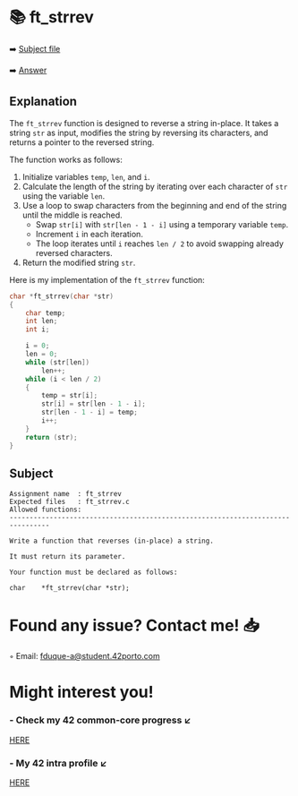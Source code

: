 # :books: ft_strrev
:arrow_right: [Subject file](./subject.en.txt)

:arrow_right: [Answer](./ft_strrev.c)

## Explanation

The `ft_strrev` function is designed to reverse a string in-place. It takes a string `str` as input, modifies the string by reversing its characters, and returns a pointer to the reversed string.

The function works as follows:

1. Initialize variables `temp`, `len`, and `i`.
2. Calculate the length of the string by iterating over each character of `str` using the variable `len`.
3. Use a loop to swap characters from the beginning and end of the string until the middle is reached.
   - Swap `str[i]` with `str[len - 1 - i]` using a temporary variable `temp`.
   - Increment `i` in each iteration.
   - The loop iterates until `i` reaches `len / 2` to avoid swapping already reversed characters.
4. Return the modified string `str`.

Here is my implementation of the `ft_strrev` function:

``` C
char *ft_strrev(char *str)
{
    char temp;
    int len;
    int i;

    i = 0;
    len = 0;
    while (str[len])
        len++;
    while (i < len / 2)
    {
        temp = str[i];
        str[i] = str[len - 1 - i];
        str[len - 1 - i] = temp;
        i++;
    }
    return (str);
}
```

## Subject

```
Assignment name  : ft_strrev
Expected files   : ft_strrev.c
Allowed functions:
--------------------------------------------------------------------------------

Write a function that reverses (in-place) a string.

It must return its parameter.

Your function must be declared as follows:

char    *ft_strrev(char *str);

```

# Found any issue? Contact me! 📥

◦ Email: fduque-a@student.42porto.com

# Might interest you!

### - Check my 42 common-core progress ↙️

[HERE](https://github.com/fduquea/42cursus)

### - My 42 intra profile ↙️
[HERE](https://profile.intra.42.fr/users/fduque-a)